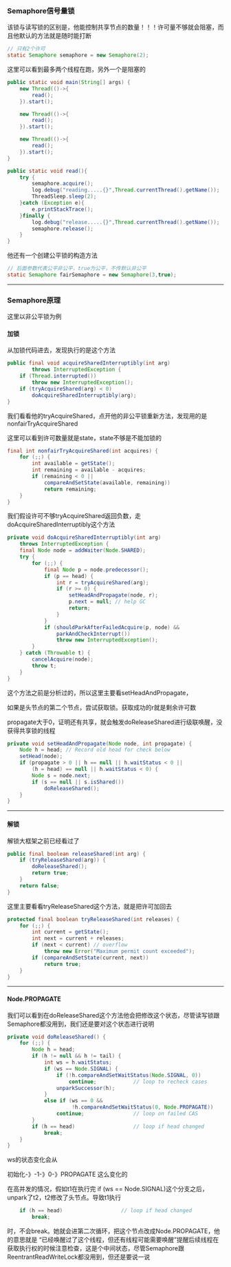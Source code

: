 ### Semaphore信号量锁

该锁与读写锁的区别是，他能控制共享节点的数量！！！许可量不够就会阻塞，而且他默认的方法就是随时能打断

```java
// 只有2个许可
static Semaphore semaphore = new Semaphore(2);
```

这里可以看到最多两个线程在跑，另外一个是阻塞的

```java
public static void main(String[] args) {
    new Thread(()->{
        read();
    }).start();

    new Thread(()->{
        read();
    }).start();

    new Thread(()->{
        read();
    }).start();
}

public static void read(){
    try {
        semaphore.acquire();
        log.debug("reading.....{}",Thread.currentThread().getName());
        ThreadSleep.sleep(2);
    }catch (Exception e){
        e.printStackTrace();
    }finally {
        log.debug("release.....{}",Thread.currentThread().getName());
        semaphore.release();
    }
}
```

他还有一个创建公平锁的构造方法

```java
// 后面参数代表公平非公平，true为公平，不传默认非公平
static Semaphore fairSemaphore = new Semaphore(3,true);
```

---

### Semaphore原理

这里以非公平锁为例

#### 加锁

从加锁代码进去，发现执行的是这个方法

```java
public final void acquireSharedInterruptibly(int arg)
        throws InterruptedException {
    if (Thread.interrupted())
        throw new InterruptedException();
    if (tryAcquireShared(arg) < 0)
        doAcquireSharedInterruptibly(arg);
}
```

我们看看他的tryAcquireShared，点开他的非公平锁重新方法，发现用的是nonfairTryAcquireShared

这里可以看到许可数量就是state，state不够是不能加锁的

```java
final int nonfairTryAcquireShared(int acquires) {
    for (;;) {
        int available = getState();
        int remaining = available - acquires;
        if (remaining < 0 ||
            compareAndSetState(available, remaining))
            return remaining;
    }
}
```

我们假设许可不够tryAcquireShared返回负数，走doAcquireSharedInterruptibly这个方法

```java
private void doAcquireSharedInterruptibly(int arg)
    throws InterruptedException {
    final Node node = addWaiter(Node.SHARED);
    try {
        for (;;) {
            final Node p = node.predecessor();
            if (p == head) {
                int r = tryAcquireShared(arg);
                if (r >= 0) {
                    setHeadAndPropagate(node, r);
                    p.next = null; // help GC
                    return;
                }
            }
            if (shouldParkAfterFailedAcquire(p, node) &&
                parkAndCheckInterrupt())
                throw new InterruptedException();
        }
    } catch (Throwable t) {
        cancelAcquire(node);
        throw t;
    }
}
```

这个方法之前是分析过的，所以这里主要看setHeadAndPropagate，

如果是头节点的第二个节点，尝试获取锁。获取成功的r就是剩余许可数

propagate大于0，证明还有共享，就会触发doReleaseShared进行级联唤醒，没获得共享锁的线程

```java
private void setHeadAndPropagate(Node node, int propagate) {
    Node h = head; // Record old head for check below
    setHead(node);
    if (propagate > 0 || h == null || h.waitStatus < 0 ||
        (h = head) == null || h.waitStatus < 0) {
        Node s = node.next;
        if (s == null || s.isShared())
            doReleaseShared();
    }
}
```



---

#### 解锁

解锁大框架之前已经看过了

```java
public final boolean releaseShared(int arg) {
    if (tryReleaseShared(arg)) {
        doReleaseShared();
        return true;
    }
    return false;
}
```

这里主要看看tryReleaseShared这个方法，就是把许可加回去

```java
protected final boolean tryReleaseShared(int releases) {
    for (;;) {
        int current = getState();
        int next = current + releases;
        if (next < current) // overflow
            throw new Error("Maximum permit count exceeded");
        if (compareAndSetState(current, next))
            return true;
    }
}
```

---

#### Node.PROPAGATE

我们可以看到在doReleaseShared这个方法他会把修改这个状态，尽管读写锁跟Semaphore都没用到，我们还是要对这个状态进行说明



```java
private void doReleaseShared() {
    for (;;) {
        Node h = head;
        if (h != null && h != tail) {
            int ws = h.waitStatus;
            if (ws == Node.SIGNAL) {
                if (!h.compareAndSetWaitStatus(Node.SIGNAL, 0))
                    continue;            // loop to recheck cases
                unparkSuccessor(h);
            }
            else if (ws == 0 &&
                     !h.compareAndSetWaitStatus(0, Node.PROPAGATE))
                continue;                // loop on failed CAS
        }
        if (h == head)                   // loop if head changed
            break;
    }
}
```



ws的状态变化会从

初始化-》-1-》0-》PROPAGATE    这么变化的

在高并发的情况，假如t1在执行完 if (ws == Node.SIGNAL)这个分支之后，unpark了t2，t2修改了头节点。导致t1执行

```java
    if (h == head)                   // loop if head changed
        break;
```

时，不会break。她就会进第二次循环，把这个节点改成Node.PROPAGATE，他的意思就是   “已经唤醒过了这个线程，但还有线程可能需要唤醒”提醒后续线程在获取执行权的时候注意检查，这是个中间状态，尽管Semaphore跟ReentrantReadWriteLock都没用到，但还是要说一说
